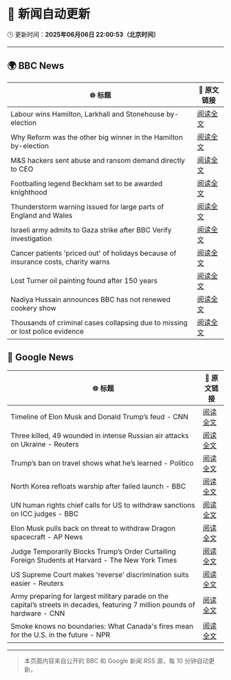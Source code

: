 # 🧠 新闻自动更新

🕒 更新时间：**2025年06月06日 22:00:53（北京时间）**

---

## 🌍 BBC News

| 🌐 标题 | 🔗 原文链接 |
|--------|-------------|
| Labour wins Hamilton, Larkhall and Stonehouse by-election | [阅读全文](https://www.bbc.com/news/articles/cpw7ppj2wyxo) |
| Why Reform was the other big winner in the Hamilton by-election | [阅读全文](https://www.bbc.com/news/articles/cj42gver2glo) |
| M&S hackers sent abuse and ransom demand directly to CEO | [阅读全文](https://www.bbc.com/news/articles/cr58pqjlnjlo) |
| Footballing legend Beckham set to be awarded knighthood | [阅读全文](https://www.bbc.com/sport/football/articles/cm2309dlepno) |
| Thunderstorm warning issued for large parts of England and Wales | [阅读全文](https://www.bbc.com/news/articles/cq851x1y9eqo) |
| Israeli army admits to Gaza strike after BBC Verify investigation | [阅读全文](https://www.bbc.com/news/articles/cr7zplv35l1o) |
| Cancer patients 'priced out' of holidays because of insurance costs, charity warns | [阅读全文](https://www.bbc.com/news/articles/cp8ylmm2xelo) |
| Lost Turner oil painting found after 150 years | [阅读全文](https://www.bbc.com/news/articles/clyzp4r70m8o) |
| Nadiya Hussain announces BBC has not renewed cookery show | [阅读全文](https://www.bbc.com/news/articles/clyg839e44lo) |
| Thousands of criminal cases collapsing due to missing or lost police evidence | [阅读全文](https://www.bbc.com/news/articles/c3e5289d3njo) |

## 📰 Google News

| 🌐 标题 | 🔗 原文链接 |
|--------|-------------|
| Timeline of Elon Musk and Donald Trump’s feud - CNN | [阅读全文](https://news.google.com/rss/articles/CBMiakFVX3lxTE9CYWRNMEppTEZzYnBnZTFkeDRTSWJIdERGNXhTQnN4T2FFMlRwRGl5SThrN3pKLWVGck45MV94UnFKcGQyMmpTTTJBa011S1FNamUtbUptY0JNRy1HSEZWdkJ6dkNGLTRvcFHSAW9BVV95cUxOcThLZHVMLXdmeWpPbFpjSldDZnFsNG1rMW1DVDZSc0ZmVDJoR0xOV2RjaFZITHFodlM5bTNtMDdSVUVXTmRZQjhOQ0V4M0lUb184enBQQmo5NFRwekJWOUM1dTVGQW9rX25MeEhFeFU?oc=5) |
| Three killed, 49 wounded in intense Russian air attacks on Ukraine - Reuters | [阅读全文](https://news.google.com/rss/articles/CBMirAFBVV95cUxPRzJWaExwVU02RG1WOFFySDlTOG4wVS00WGtodDFNWURHakJOeVBrYUVXcGM2SHIzMHo2WDdjWE01aG8xQ0w0cVZpLV9aOTdJaHNWUVZXRHhIYVhQOWw3TmRpME95SlZuZFhWblFISlpsMHR6UnViYjZTbWJreC1NWVd5eGwweHRFd2hDWTZPa1EwYlRaTVYzcFpVQUpMMFdySmxNbzF4YWp5V29j?oc=5) |
| Trump’s ban on travel shows what he’s learned - Politico | [阅读全文](https://news.google.com/rss/articles/CBMiYkFVX3lxTE5DWTRLSDA4VGtCbTdqTU93cG8xd2JMbl9YTGRtVnB1SllKVnRUd1Y5QVlGOXJiME5rZ3UwUnhwT3oxVEpxLUplbkdUdlJwWFZEMjZXRlFjUVdlbkhTWDdMUzd3?oc=5) |
| North Korea refloats warship after failed launch - BBC | [阅读全文](https://news.google.com/rss/articles/CBMiWkFVX3lxTE9JS3oyVzE4bzBGbkVDQVBURWxub1VlZFJUNzZ4TjFNOTdSVVJHVHJINlJ1ZlhaNnlqSUtlWEdXTEdUSDI1ekV2WENBSUZ2allObjdhN0hRVXh1Z9IBX0FVX3lxTE80bkRyZUwySm45SXdfQ0sxTGRrUXU4dXlwNXloNEphY0pNUW5JdDVqT01lcmRMeko3WERwUmRBUmF1VFdOa25FU2tTYzdPemdNODg1LWh4d1UyRXU3Zm5N?oc=5) |
| UN human rights chief calls for US to withdraw sanctions on ICC judges - BBC | [阅读全文](https://news.google.com/rss/articles/CBMiWkFVX3lxTFBCbjZ2OVZscFVPbmI4RE05WGhja1Rsal9UeVJZRmswM3BpWWg2WVFUQWVMZTV4TkJNZjJVTkFWTmRxZGdmcUN6R0Q5bS1fMkpqWWdKMTh1NGFBd9IBX0FVX3lxTFBrRU5URV9mNHpGbWQ2MFVNeFZwNnRUOHJGaE8tT19lU3JCQzVFaXFxcFRGV3EtY0U0d1hoMm04VTZXbVFkLUx2ZlNqalpMX1p6bnBwX3BJQm9iY2k0MlRj?oc=5) |
| Elon Musk pulls back on threat to withdraw Dragon spacecraft - AP News | [阅读全文](https://news.google.com/rss/articles/CBMilwFBVV95cUxPMDU3QndsTGItRjdlc2NpRnpSYkdQNkhaa2pVZ3AtTGV1amZBUGR5djFUNnJUOEI0amluWTJaOVp4Q2tFR0dXZTJpN0hLYWxCY3BOY19FOUliQWJCMXFnX09CS0g2WEtYNGY0NjlmN1oySFRoXzA0cXdOU1hCcE5VWkVyb2NpSVZrS2NYX2x4M2ZLMmVMeU1V?oc=5) |
| Judge Temporarily Blocks Trump’s Order Curtailing Foreign Students at Harvard - The New York Times | [阅读全文](https://news.google.com/rss/articles/CBMikgFBVV95cUxNMnFzdl94UWkycWJMY2NieHBwUlZRdFdjMjlBNW8wc3dxaXhNSkFsNTlSZzcxWWtRS1kzU1VhaVdRMlBNaUZQZVVTZEwxeWRiXzE2dnN3Xy1GYXQtYXBFMnNPYlN4X0NSclJ4Z2hpUVNaalFSOUxPNXQ4TmU4LVRMMlhual9YaHpMZTh6bklqcDQ2dw?oc=5) |
| US Supreme Court makes 'reverse' discrimination suits easier - Reuters | [阅读全文](https://news.google.com/rss/articles/CBMixgFBVV95cUxNZUJxbnBrOUNQcjkwOTZfbGhsMkkteFdpdEVMc01fb3lRY2Rnb01LUWtGcnZ5UlhSOXZJVmdNY1N6TEg2WExIcExJeHBEck01Yzl6RHZzbTRHSzBTTUNBSk1GLXNwcGxQN2kyTWZRUnBlTTByWnB2V1phdFV5Q1lNSmxfdEJIZFhoZFFlanV1SXB0VEpjMWFLYlZWM1hLRmtaOWxDN2R4ZFJIdFpTVXVqQWlSemJaZlNqN1Vma2VVQzZxZzJ0Tmc?oc=5) |
| Army preparing for largest military parade on the capital’s streets in decades, featuring 7 million pounds of hardware - CNN | [阅读全文](https://news.google.com/rss/articles/CBMiiwFBVV95cUxNcU5UOXlfZE9nNHpwWmVUUHEzbEVBQ3RJVEk5QmZQdy1KY29WOTY3clk1TjhJUHhsakd4UjRyU1NvVVhOSWFHVXF5OGdFYWlLUHlWaXJsNTVXNXZvTll5VmQ3NUcyQVgyWV93cHlfQjZjenVWbGEtYWROLWdZRVNfXzg3cHdQdkUydFVn0gGQAUFVX3lxTE51OXVmRmFxckd2RWtZUmliRV9peEdNS1dvdHJUY1JBanZFVjJZbTJWdjBaN2VzbUIxQnViSGlaYmNHNlV5TnlFQVl2dU9IaEotdjRnNGFkdkRfWWR1b2U0dDVYRy1UeFN0OXBJWXlwdzQ5eVFxRWhpdkkyak56aWpkUnpSSkVLYUZvRTRqLWpyNA?oc=5) |
| Smoke knows no boundaries: What Canada's fires mean for the U.S. in the future - NPR | [阅读全文](https://news.google.com/rss/articles/CBMihwFBVV95cUxNbU5DNmQtR1J2Z0dnSGI5dkNJNEZIVTVoMERXeEFRZEhNbW1uTEZQZXFtRnNRbnFtY2tNZVVpaHUtWXMyelh3TDhhUGZxMkRCT1dwLUQ2emxxLTM0WWpPNThZdkhrVmpzX0ZpcFlaTlgwX2E4Wm1OSWtnaVNlOHJnSGd2a19PdE0?oc=5) |

---
> 本页面内容来自公开的 BBC 和 Google 新闻 RSS 源，每 10 分钟自动更新。
